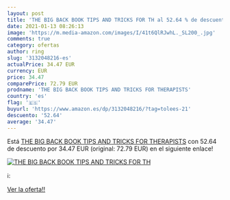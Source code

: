```yaml
---
layout: post
title: 'THE BIG BACK BOOK TIPS AND TRICKS FOR TH al 52.64 % de descuento'
date: 2021-01-13 08:26:13
image: 'https://m.media-amazon.com/images/I/41t6QlRJwhL._SL200_.jpg'
comments: true
category: ofertas
author: ring
slug: '3132048216-es'
actualPrice: 34.47 EUR
currency: EUR
price: 34.47
comparePrice: 72.79 EUR
prodname: 'THE BIG BACK BOOK TIPS AND TRICKS FOR THERAPISTS'
country: 'es'
flag: '🇪🇸'
buyurl: 'https://www.amazon.es/dp/3132048216/?tag=tolees-21'
descuento: '52.64'
average: '34.47'
---
```


Está [THE BIG BACK BOOK TIPS AND TRICKS FOR THERAPISTS](https://www.amazon.es/dp/3132048216/?tag=tolees-21) con 52.64 de descuento por 34.47 EUR (original: 72.79 EUR) en el siguiente enlace!

[![THE BIG BACK BOOK TIPS AND TRICKS FOR TH](https://m.media-amazon.com/images/I/41t6QlRJwhL._SL200_.jpg)](https://www.amazon.es/dp/3132048216/?tag=tolees-21)

ℹ️:


[Ver la oferta!!](https://www.amazon.es/dp/3132048216/?tag=tolees-21)
